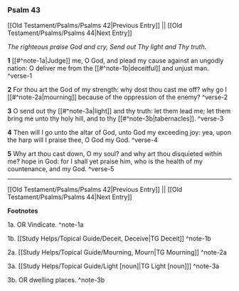 ### Psalm 43

[[Old Testament/Psalms/Psalms 42|Previous Entry]]  ||  [[Old Testament/Psalms/Psalms 44|Next Entry]]

*The righteous praise God and cry, Send out Thy light and Thy truth.*

**1**  [[#^note-1a|Judge]] me, O God, and plead my cause against an ungodly nation: O deliver me from the [[#^note-1b|deceitful]] and unjust man. ^verse-1

**2**  For thou art the God of my strength: why dost thou cast me off? why go I [[#^note-2a|mourning]] because of the oppression of the enemy? ^verse-2

**3**  O send out thy [[#^note-3a|light]] and thy truth: let them lead me; let them bring me unto thy holy hill, and to thy [[#^note-3b|tabernacles]]. ^verse-3

**4**  Then will I go unto the altar of God, unto God my exceeding joy: yea, upon the harp will I praise thee, O God my God. ^verse-4

**5**  Why art thou cast down, O my soul? and why art thou disquieted within me? hope in God: for I shall yet praise him, who is the health of my countenance, and my God. ^verse-5


---
[[Old Testament/Psalms/Psalms 42|Previous Entry]]  ||  [[Old Testament/Psalms/Psalms 44|Next Entry]]


**Footnotes**


1a. OR Vindicate. ^note-1a

1b. [[Study Helps/Topical Guide/Deceit, Deceive|TG Deceit]] ^note-1b

2a. [[Study Helps/Topical Guide/Mourning, Mourn|TG Mourning]] ^note-2a

3a. [[Study Helps/Topical Guide/Light [noun]|TG Light [noun]]] ^note-3a

3b. OR dwelling places. ^note-3b